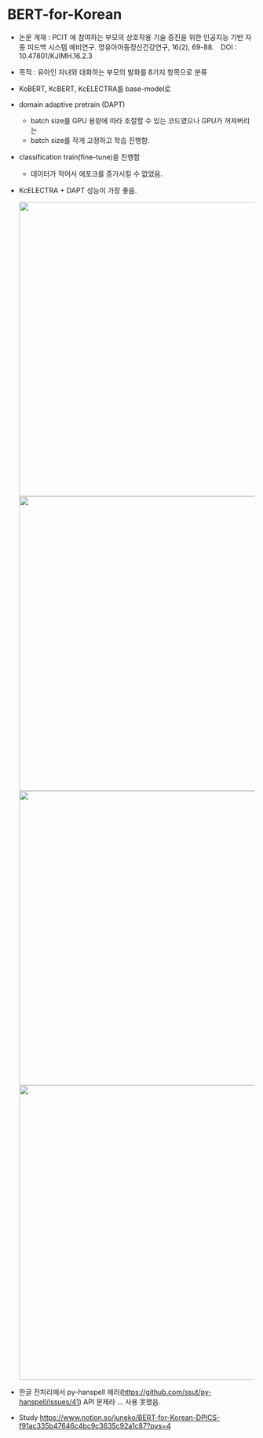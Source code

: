 # BERT-for-Korean

- 논문 게재 : PCIT 에 참여하는 부모의 상호작용 기술 증진을 위한 인공지능 기반 자동 피드백 시스템 예비연구. 영유아아동정신건강연구, 16(2), 69-88.　DOI : 10.47801/KJIMH.16.2.3
- 목적 : 유아인 자녀와 대화하는 부모의 발화를 8가지 항목으로 분류
- KoBERT, KcBERT, KcELECTRA를 base-model로
- domain adaptive pretrain (DAPT)
    - batch size를 GPU 용량에 따라 조절할 수 있는 코드였으나 GPU가 꺼져버리는
    - batch size를 작게 고정하고 학습 진행함.
- classification train(fine-tune)을 진행함
    - 데이터가 적어서 에포크를 증가시킬 수 없었음.
- KcELECTRA + DAPT 성능이 가장 좋음.
  
   <img width="600" src="https://github.com/4juneko/BERT-for-Korean/assets/126551150/c256eaed-eccd-4771-bb2e-547925486656">  
   <img width="600" src="https://github.com/4juneko/BERT-for-Korean/assets/126551150/ae6e3116-7d57-4c3f-9afe-ae51b750370e">  
   <img width="600" src="https://github.com/4juneko/BERT-for-Korean/assets/126551150/7b43935f-c0f9-4987-96c3-df7438c08314">  
   <img width="600" src="https://github.com/4juneko/BERT-for-Korean/assets/126551150/f45e78f5-fd3c-4ec8-95dc-321dc9ef3b52">  

- 한글 전처리에서 py-hanspell 에러(https://github.com/ssut/py-hanspell/issues/41) API 문제라 ... 사용 못했음.

- Study
  https://www.notion.so/juneko/BERT-for-Korean-DPICS-f91ac335b47646c4bc9c3635c92a1c87?pvs=4

